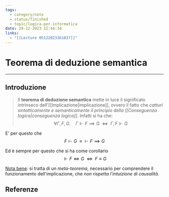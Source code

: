 ```yaml
---
tags:
  - category/note
  - status/finished
  - topic/logica-per-informatica
date: 29-12-2023 12:44:34
links:
  - "[[Lecture 05122023161837]]"
---
```

# Teorema di deduzione semantica
---
## Introduzione
> Il **teorema di deduzione semantica** mette in luce il significato intrinseco dell'[[Implicazione|implicazione]], ovvero il fatto che _catturi sintatticamente e semanticamente il principio della [[Conseguenza logica|conseguenza logica]]_. Infatti si ha che:
> $$\forall \Gamma, F, G. \ \ \ \ \Gamma \Vdash F \implies G \ \ \iff \ \ \Gamma, F \Vdash G$$

E' per questo che
$$F \vdash G \ \ \equiv \ \vdash F \implies G$$

Ed è sempre per questo che si ha come corollario
$$\Vdash F \iff G \ \ \iff \ \ F \equiv G$$

<u>Nota bene</u>: si tratta di un _meta-teorema_, necessario per comprendere il funzionamento dell'implicazione, che _non rispetta l'intuizione di causalità_.

## Referenze